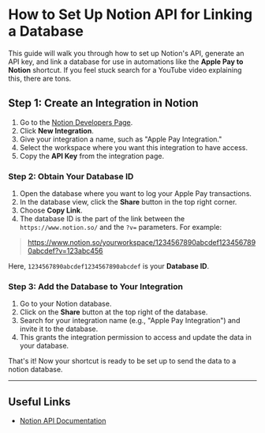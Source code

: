 # How to Set Up Notion API for Linking a Database

This guide will walk you through how to set up Notion's API, generate an API key, and link a database for use in automations like the **Apple Pay to Notion** shortcut. If you feel stuck search for a YouTube video explaining this, there are tons.

## Step 1: Create an Integration in Notion

1. Go to the [Notion Developers Page](https://www.notion.so/my-integrations).
2. Click **New Integration**.
3. Give your integration a name, such as "Apple Pay Integration."
4. Select the workspace where you want this integration to have access.
5. Copy the **API Key** from the integration page.

### Step 2: Obtain Your Database ID

1. Open the database where you want to log your Apple Pay transactions.
2. In the database view, click the **Share** button in the top right corner.
3. Choose **Copy Link**.
4. The database ID is the part of the link between the `https://www.notion.so/` and the `?v=` parameters. For example:

> https://www.notion.so/yourworkspace/1234567890abcdef1234567890abcdef?v=123abc456

Here, `1234567890abcdef1234567890abcdef` is your **Database ID**.

### Step 3: Add the Database to Your Integration

1. Go to your Notion database.
2. Click on the **Share** button at the top right of the database.
3. Search for your integration name (e.g., "Apple Pay Integration") and invite it to the database.
4. This grants the integration permission to access and update the data in your database.

That's it! Now your shortcut is ready to be set up to send the data to a notion database.

---

## Useful Links

- [Notion API Documentation](https://developers.notion.com)
